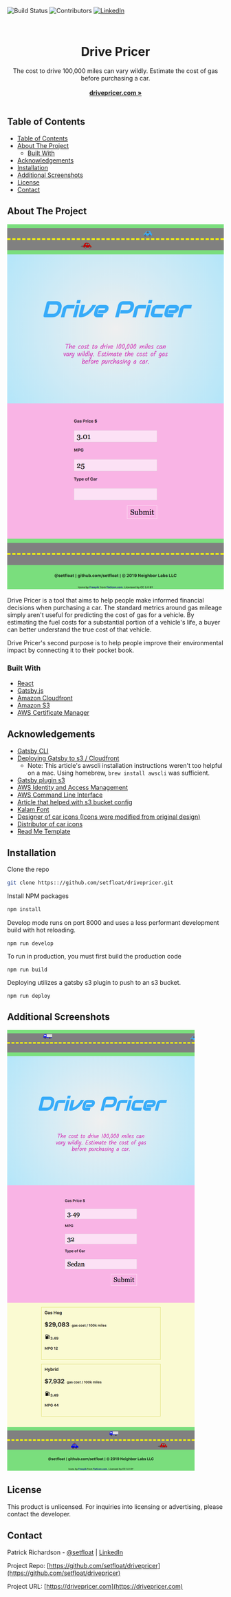 <!-- PROJECT SHIELDS -->
![Build Status][build-shield]
![Contributors][contributors-shield]
[![LinkedIn][linkedin-shield]][linkedin-url]



<br />
<p align="center">
  <h1 align="center">Drive Pricer</h1>

  <p align="center">
    The cost to drive 100,000 miles can vary wildly. Estimate the cost of gas before purchasing a car.
    <br />
    <br />
    <a href="https://drivepricer.com"><strong>drivepricer.com »</strong></a>
    <br />
    <br />
  </p>
</p>



## Table of Contents

- [Table of Contents](#Table-of-Contents)
- [About The Project](#About-The-Project)
  - [Built With](#Built-With)
- [Acknowledgements](#Acknowledgements)
- [Installation](#Installation)
- [Additional Screenshots](#Additional-Screenshots)
- [License](#License)
- [Contact](#Contact)



## About The Project

[![Initial Splash Screen][splashscreen]](https://drivepricer.com)

Drive Pricer is a tool that aims to help people make informed financial decisions when purchasing a car. The standard metrics around gas mileage simply aren't useful for predicting the cost of gas for a vehicle. By estimating the fuel costs for a substantial portion of a vehicle's life, a buyer can better understand the true cost of that vehicle.

Drive Pricer's second purpose is to help people improve their environmental impact by connecting it to their pocket book.

### Built With

* [React](https://reactjs.org)
* [Gatsby.js](https://gatsbyjs.org)
* [Amazon Cloudfront](https://aws.amazon.com/cloudfront)
* [Amazon S3](https://aws.amazon.com/s3/)
* [AWS Certificate Manager](https://aws.amazon.com/certificate-manager/)

## Acknowledgements
* [Gatsby CLI](https://www.gatsbyjs.org/docs/gatsby-cli)
* [Deploying Gatsby to s3 / Cloudfront](https://www.gatsbyjs.org/docs/deploying-to-s3-cloudfront/)
    * Note: This article's awscli installation instructions weren't too helpful on a mac. Using homebrew, `brew install awscli` was sufficient.
* [Gatsby plugin s3](https://github.com/jariz/gatsby-plugin-s3)
* [AWS Identity and Access Management](https://aws.amazon.com/iam)
* [AWS Command Line Interface](https://aws.amazon.com/cli)
* [Article that helped with s3 bucket config](https://firstclassjs.com/deploy-angular-application-to-aws-s3-and-cloudfront/)
* [Kalam Font](https://fonts.google.com/specimen/Kalam?selection.family=Kalam)
* [Designer of car icons (Icons were modified from original design)](https://freepik.com)
* [Distributor of car icons](https://flaticon.com)
* [Read Me Template](https://github.com/othneildrew/Best-README-Template)



## Installation

 Clone the repo
   ```sh
   git clone https:://github.com/setfloat/drivepricer.git
   ```
 Install NPM packages
   ```sh
   npm install
   ```
Develop mode runs on port 8000 and uses a less performant development build with hot reloading.
  ```JS
  npm run develop
  ```

  To run in production, you must first build the production code
    
  ```JS
  npm run build
  ```
  
  Deploying utilizes a gatsby s3 plugin to push to an s3 bucket.

  ```JS
  npm run deploy
  ```
    

## Additional Screenshots


[![Screenshot with calculated fuel costs][calcscreen]](https://drivepricer.com)





## License

This product is unlicensed. For inquiries into licensing or advertising, please contact the developer.



## Contact

Patrick Richardson - [@setfloat](https://twitter.com/setfloat) | [LinkedIn](https://linkedin.com/in/setfloat)

Project Repo: [https://github.com/setfloat/drivepricer](https://github.com/setfloat/drivepricer)

Project URL: [https://drivepricer.com](https://drivepricer.com)



<!-- MARKDOWN LINKS & IMAGES -->
[build-shield]: https://img.shields.io/badge/build-passing-brightgreen.svg?style=flat-square
[contributors-shield]: https://img.shields.io/badge/contributors-1-orange.svg?style=flat-square
[linkedin-shield]: https://img.shields.io/badge/-LinkedIn-black.svg?style=flat-square&logo=linkedin&colorB=555
[linkedin-url]: https://linkedin.com/in/setfloat
[splashscreen]: https://raw.githubusercontent.com/setfloat/drivepricer/master/splashscreen.png
[calcscreen]: https://raw.githubusercontent.com/setfloat/drivepricer/master/calcscreen.png
